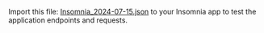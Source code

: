 Import this file: [Insomnia_2024-07-15.json](Insomnia_2024-07-15.json) to your Insomnia app to test the application endpoints and requests.